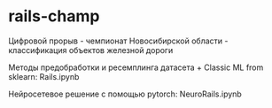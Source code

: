 # rails-champ
Цифровой прорыв - чемпионат Новосибирской области - классификация объектов железной дороги

Методы предобработки и ресемплинга датасета + Classic ML from sklearn: Rails.ipynb

Нейросетевое решение с помощью pytorch: NeuroRails.ipynb

